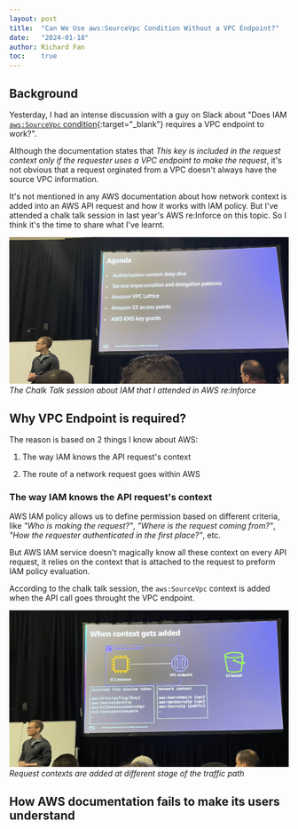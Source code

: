 ```yaml
---
layout: post
title:  "Can We Use aws:SourceVpc Condition Without a VPC Endpoint?"
date:   "2024-01-18"
author: Richard Fan
toc:    true
---
```


## Background

Yesterday, I had an intense discussion with a guy on Slack about "Does IAM [`aws:SourceVpc` condition](https://docs.aws.amazon.com/IAM/latest/UserGuide/reference_policies_condition-keys.html#condition-keys-sourcevpc){:target="_blank"} requires a VPC endpoint to work?".

Although the documentation states that _This key is included in the request context only if the requester uses a VPC endpoint to make the request_, it's not obvious that a request orginated from a VPC doesn't always have the source VPC information.

It's not mentioned in any AWS documentation about how network context is added into an AWS API request and how it works with IAM policy. But I've attended a chalk talk session in last year's AWS re:Inforce on this topic. So I think it's the time to share what I've learnt.

![The Chalk Talk session about IAM that I attended in AWS re:Inforce](/assets/images/63374aa3-5367-4183-b489-c7d484039f52.jpg)
_The Chalk Talk session about IAM that I attended in AWS re:Inforce_

## Why VPC Endpoint is required?

The reason is based on 2 things I know about AWS:

1. The way IAM knows the API request's context

1. The route of a network request goes within AWS

### The way IAM knows the API request's context

AWS IAM policy allows us to define permission based on different criteria, like _"Who is making the request?"_, _"Where is the request coming from?"_, _"How the requester authenticated in the first place?"_, etc.

But AWS IAM service doesn't magically know all these context on every API request, it relies on the context that is attached to the request to preform IAM policy evaluation.

According to the chalk talk session, the `aws:SourceVpc` context is added when the API call goes throught the VPC endpoint.

![Request contexts are added at different stage of the traffic path](/assets/images/85d12612-0bb7-45c9-9bab-3d03d445dd1e.jpg)
_Request contexts are added at different stage of the traffic path_

## How AWS documentation fails to make its users understand
